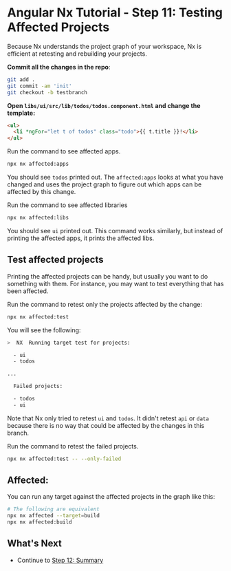 # Angular Nx Tutorial - Step 11: Testing Affected Projects

Because Nx understands the project graph of your workspace, Nx is efficient at retesting and rebuilding your projects.

**Commit all the changes in the repo**:

```bash
git add .
git commit -am 'init'
git checkout -b testbranch
```

**Open `libs/ui/src/lib/todos/todos.component.html` and change the template:**

```html
<ul>
  <li *ngFor="let t of todos" class="todo">{{ t.title }}!</li>
</ul>
```

Run the command to see affected apps.

```sh
npx nx affected:apps
```

You should see `todos` printed out. The `affected:apps` looks at what you have changed and uses the project graph to figure out which apps can be affected by this change.

Run the command to see affected libraries

```sh
npx nx affected:libs
```

You should see `ui` printed out. This command works similarly, but instead of printing the affected apps, it prints the affected libs.

## Test affected projects

Printing the affected projects can be handy, but usually you want to do something with them. For instance, you may want to test everything that has been affected.

Run the command to retest only the projects affected by the change:

```sh
npx nx affected:test
```

You will see the following:

```bash
>  NX  Running target test for projects:

  - ui
  - todos

...

  Failed projects:

  - todos
  - ui
```

Note that Nx only tried to retest `ui` and `todos`. It didn't retest `api` or `data` because there is no way that could be affected by the changes in this branch.

Run the command to retest the failed projects.

```sh
npx nx affected:test -- --only-failed
```

## Affected:

You can run any target against the affected projects in the graph like this:

```bash
# The following are equivalent
npx nx affected --target=build
npx nx affected:build
```

## What's Next

- Continue to [Step 12: Summary](/angular-tutorial/12-summary)
